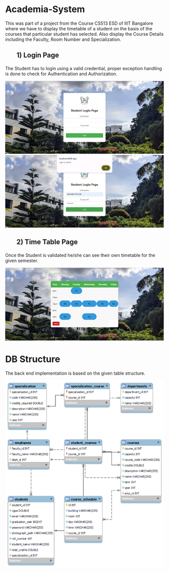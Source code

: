 # Academia-System
This was part of a project from the Course CS513 ESD of IIIT Bangalore where we have to display the timetable of a student on the basis of the courses that particular student has selected. Also display the Course Details including the Faculty, Room Number and Specialization. 

<h2><ul>1) Login Page</ul></h2>
<p>The Student has to login using a valid credential, proper exception handling is done to check for Authentication and Authorization.</p>
<img src="./Screenshot 2023-12-29 175210.png"/>
<img src="./Screenshot 2023-12-29 175246.png"/>

<h2><ul> 2) Time Table Page</ul></h2>
<p>Once the Student is validated he/she can see their own timetable for the given semester.</p>
<img src="./Screenshot 2023-12-29 175308.png"/>

# DB Structure
<p>The back end implementation is based on the given table structure.</p>
<img src="./1.png">
